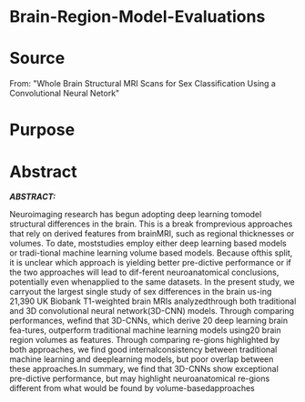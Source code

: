 # Brain-Region-Model-Evaluations

# Source
From: "Whole Brain Structural MRI Scans for Sex Classification Using a Convolutional Neural Netork"

# Purpose



# Abstract
***ABSTRACT:***

Neuroimaging research has begun adopting deep learning tomodel structural differences in the brain. This is a break fromprevious approaches that rely on derived features from brainMRI, such as regional thicknesses or volumes. To date, moststudies  employ  either  deep  learning  based  models  or  tradi-tional  machine  learning  volume  based  models.   Because  ofthis split, it is unclear which approach is yielding better pre-dictive performance or if the two approaches will lead to dif-ferent  neuroanatomical  conclusions,  potentially  even  whenapplied to the same datasets.  In the present study, we carryout the largest single study of sex differences in the brain us-ing 21,390 UK Biobank T1-weighted brain MRIs analyzedthrough both traditional and 3D convolutional neural network(3D-CNN)  models.   Through  comparing  performances,  wefind that 3D-CNNs, which derive 20 deep learning brain fea-tures, outperform traditional machine learning models using20 brain region volumes as features.  Through comparing re-gions highlighted by both approaches, we find good internalconsistency  between  traditional  machine  learning  and  deeplearning models, but poor overlap between these approaches.In  summary,  we  find  that  3D-CNNs  show  exceptional  pre-dictive performance, but may highlight neuroanatomical re-gions different from what would be found by volume-basedapproaches


